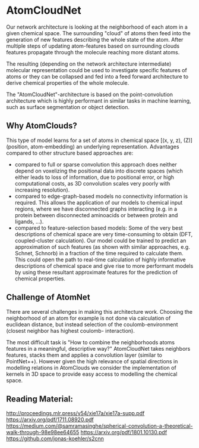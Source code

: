 # AtomCloudNet

Our network architecture is looking at the neighborhood of each atom in a given chemical space. The surrounding "cloud" of atoms then feed into the generation of new features describing the whole state of the atom.
After multiple steps of updating atom-features based on surrounding clouds features propagate through the molecule reaching more distant atoms.

The resulting (depending on the network architecture intermediate) molecular representation could be used to investigate specific features of atoms or they
can be collapsed and fed into a feed forward architecture to derive chemical properties of the whole molecule.

The "AtomCloudNet"-architecture is based on the point-convolution architecture which is highly performant in similar tasks in machine learning, such as
 surface segmentation or object detection.

## Why AtomClouds?

This type of model learns for a set of atoms in chemical space [(x, y, z), (Z)] (position, atom-embedding) an underlying 
representation. Advantages compared to other structure based approaches are:
- compared to full or sparse convolution this approach does neither depend on voxelizing the positional data into discrete spaces 
(which either leads to loss of information, due to positional error, or high computational costs, as 3D convolution scales very 
poorly with increasing resolution).
- compared to edge-graph-based models no connectivity information is required. This allows the application of our models to chemical input regions,
where we have disconnected graphs interacting (e.g. in a protein between disconnected aminoacids or between
protein and ligands, ...).
- compared to feature-selection based models: Some of the very best descriptions of chemical space are very time-consuming 
to obtain (DFT, coupled-cluster calculation). Our model could be trained to predict an approximation of such 
features (as shown with similar approaches, e.g. Schnet, Schnorb) in a fraction of the time required to calculate them.
This could open the path to real-time calculation of highly informative descriptions of chemical space and give rise 
to more performant models by using these resultant approximate features for the prediction of chemical properties.

## Challenge of AtomNet

There are several challenges in making this architecture work. Choosing the neighborhood of an atom for example is not done via
calculation of euclidean distance, but instead selection of the coulomb-environment (closest neighbor has highest coulomb-
interaction). 

The most difficult task is "How to combine the neighborhoods atoms features in a meaningful, descriptive way?" 
AtomCloudNet takes neighbors features, stacks them and applies a convolution layer (similar to PointNet++).
However given the high relevance of spatial directions in modelling relations in AtomClouds we consider the implementation of
kernels in 3D space to provide easy access to modelling the chemical space.

## Reading Material:

http://proceedings.mlr.press/v54/xie17a/xie17a-supp.pdf
https://arxiv.org/pdf/1711.08920.pdf
https://medium.com/@samramasinghe/spherical-convolution-a-theoretical-walk-through-98e98ee64655
https://arxiv.org/pdf/1801.10130.pdf
https://github.com/jonas-koehler/s2cnn
